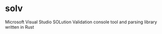 # solv
Microsoft Visual Studio SOLution Validation console tool and parsing library written in Rust
